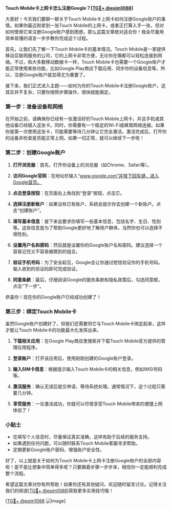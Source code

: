 **Touch Mobile卡上网卡怎么注册Google？[[TG💪+ @esim1088](https://t.me/s/esim1088)]**

大家好！今天我们要聊一聊关于Touch Mobile卡上网卡如何注册Google账户的事情。如果你最近刚拿到一张Touch Mobile的上网卡，或者正打算入手一张，但对如何使用它来注册Google账户感到困惑，那么这篇文章绝对适合你！我会尽量用简单易懂的语言一步步教你完成这个过程。

首先，让我们先了解一下Touch Mobile卡的基本情况。Touch Mobile是一家提供移动互联网服务的公司，它的上网卡非常方便，无论你在哪都可以轻松连接到网络。不过，和大多数移动数据卡一样，Touch Mobile卡也需要一个Google账户才能正常使用某些功能，比如Google Play商店下载应用、同步你的设备信息等。所以，注册Google账户就显得尤为重要了。

接下来，我们正式进入主题——如何为你的Touch Mobile卡注册Google账户。这其实并不复杂，只要你按照步骤操作，很快就能搞定。

### 第一步：准备设备和网络

在开始之前，请确保你已经有一张激活好的Touch Mobile上网卡，并且手机或其他设备已经插入这张卡。同时，你需要有一个稳定的Wi-Fi或蜂窝网络连接。如果你是第一次使用这张卡，可能需要等待几分钟让它完全激活。激活完成后，打开你的设备并检查是否能正常上网。如果一切正常，就可以继续下一步啦！

### 第二步：创建Google账户

1. **打开浏览器**：首先，打开你设备上的浏览器（如Chrome、Safari等）。
   
2. **访问Google官网**：在地址栏输入“www.google.com”并按下回车键，进入Google首页。

3. **点击登录按钮**：在页面右上角找到“登录”按钮，点击它。

4. **选择注册新账户**：如果没有已有账户，系统会提示你去创建一个新账户。点击“创建账户”。

5. **填写基本信息**：接下来会要求你填写一些基本信息，包括名字、生日、性别等。这些信息是为了帮助Google更好地了解用户群体，当然你也可以选择不填性别。

6. **设置用户名和密码**：然后就是设置你的Google账户名和密码。建议选择一个容易记住又不容易被猜到的组合。

7. **验证手机号码**：为了安全起见，Google会让你通过短信验证你的手机号码。输入收到的验证码即可完成验证。

8. **同意条款**：最后，仔细阅读Google的服务条款和隐私政策后，勾选同意框，点击“下一步”。

恭喜你！现在你的Google账户已经成功创建了！

### 第三步：绑定Touch Mobile卡

虽然Google账户创建好了，但我们还需要将它与Touch Mobile卡绑定起来，这样才能让Touch Mobile卡的功能最大化发挥出来。

1. **下载相关应用**：在Google Play商店里搜索并下载Touch Mobile官方提供的管理应用程序。

2. **登录账户**：打开该应用后，使用刚刚创建的Google账户登录。

3. **输入SIM卡信息**：根据提示输入Touch Mobile卡的相关信息，例如IMSI号码等。

4. **激活服务**：确认无误后提交申请，等待系统处理。通常情况下，这个过程只需要几分钟。

5. **享受服务**：一旦激活成功，你就可以尽情享受Touch Mobile带来的便捷上网体验了！

### 小贴士

- 在填写个人信息时，尽量保证真实准确，这样有助于后续的服务支持。
- 如果遇到任何问题，可以随时联系Touch Mobile客服寻求帮助。
- 定期更新Google账户密码，增强账户安全性。

好了，以上就是关于如何为Touch Mobile卡上网卡注册Google账户的全部内容啦！是不是比想象中简单得多呢？只要跟着步骤一步步来，相信你一定能顺利完成整个流程。

希望这篇文章对你有所帮助！如果你还有其他疑问，欢迎随时留言讨论。记得关注我们的频道[[TG💪+ @esim1088](https://t.me/s/esim1088)]获取更多实用技巧哦！

[[TG💪+ @esim1088](https://t.me/s/esim1088) ![Image](https://i.postimg.cc/4NQfJmqS/Snipaste-2025-05-13-00-14-12.png)]